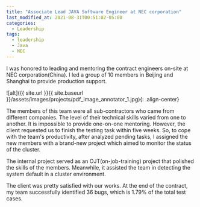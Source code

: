 ```yaml
---
title: "Associate Lead JAVA Software Engineer at NEC corporation"
last_modified_at: 2021-08-31T00:51:02-05:00
categories:
  - Leadership
tags:
  - leadership
  - Java
  - NEC
---
```


I was honored to leading and mentoring the contract engineers on-site at NEC corporation(China). I led a group of 10 members in Beijing and Shanghai to provide production support. 

![alt]({{ site.url }}{{ site.baseurl }}/assets/images/projects/pdf_image_annotator_1.jpg){: .align-center}

The members of this team were all sub-contractors who came from different companies. The level of their technical skills varied from one to another. It is impossible to provide one-on-one mentoring. However, the client requested us to finish the testing task within five weeks. So, to cope with the team's productivity, after analyzed pending tasks, I assigned the new members with a brand-new project which aimed to monitor the status of the cluster. 

The internal project served as an OJT(on-job-training) project that polished the skills of the members. Meanwhile, it assisted the team in detecting the system default in a cluster environment. 

The client was pretty satisfied with our works. At the end of the contract, my team successfully identified 36 bugs, which is 1.79% of the total test cases.
